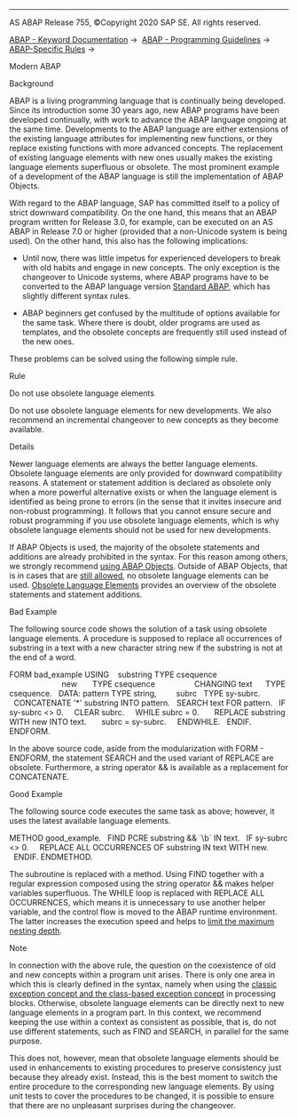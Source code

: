   

* * *

AS ABAP Release 755, ©Copyright 2020 SAP SE. All rights reserved.

[ABAP - Keyword Documentation](https://help.sap.com/doc/abapdocu_755_index_htm/7.55/en-US/abenabap.htm) →  [ABAP - Programming Guidelines](https://help.sap.com/doc/abapdocu_755_index_htm/7.55/en-US/abenabap_pgl.htm) →  [ABAP-Specific Rules](https://help.sap.com/doc/abapdocu_755_index_htm/7.55/en-US/abenabap_specific_rules_guidl.htm) → 

Modern ABAP

Background

ABAP is a living programming language that is continually being developed. Since its introduction some 30 years ago, new ABAP programs have been developed continually, with work to advance the ABAP language ongoing at the same time. Developments to the ABAP language are either extensions of the existing language attributes for implementing new functions, or they replace existing functions with more advanced concepts. The replacement of existing language elements with new ones usually makes the existing language elements superfluous or obsolete. The most prominent example of a development of the ABAP language is still the implementation of ABAP Objects.

With regard to the ABAP language, SAP has committed itself to a policy of strict downward compatibility. On the one hand, this means that an ABAP program written for Release 3.0, for example, can be executed on an AS ABAP in Release 7.0 or higher (provided that a non-Unicode system is being used). On the other hand, this also has the following implications:

-   Until now, there was little impetus for experienced developers to break with old habits and engage in new concepts. The only exception is the changeover to Unicode systems, where ABAP programs have to be converted to the ABAP language version [Standard ABAP](https://help.sap.com/doc/abapdocu_755_index_htm/7.55/en-US/abenstandard_abap_glosry.htm "Glossary Entry"), which has slightly different syntax rules.

-   ABAP beginners get confused by the multitude of options available for the same task. Where there is doubt, older programs are used as templates, and the obsolete concepts are frequently still used instead of the new ones.

These problems can be solved using the following simple rule.

Rule

Do not use obsolete language elements

Do not use obsolete language elements for new developments. We also recommend an incremental changeover to new concepts as they become available.

Details

Newer language elements are always the better language elements. Obsolete language elements are only provided for downward compatibility reasons. A statement or statement addition is declared as obsolete only when a more powerful alternative exists or when the language element is identified as being prone to errors (in the sense that it invites insecure and non-robust programming). It follows that you cannot ensure secure and robust programming if you use obsolete language elements, which is why obsolete language elements should not be used for new developments.

If ABAP Objects is used, the majority of the obsolete statements and additions are already prohibited in the syntax. For this reason among others, we strongly recommend [using ABAP Objects](https://help.sap.com/doc/abapdocu_755_index_htm/7.55/en-US/abenabap_obj_progr_model_guidl.htm "Guideline"). Outside of ABAP Objects, that is in cases that are [still allowed](https://help.sap.com/doc/abapdocu_755_index_htm/7.55/en-US/abenabap_obj_progr_model_guidl.htm "Guideline"), no obsolete language elements can be used. [Obsolete Language Elements](https://help.sap.com/doc/abapdocu_755_index_htm/7.55/en-US/abenabap_obsolete.htm) provides an overview of the obsolete statements and statement additions.

Bad Example

The following source code shows the solution of a task using obsolete language elements. A procedure is supposed to replace all occurrences of substring in a text with a new character string new if the substring is not at the end of a word.

FORM bad\_example USING    substring TYPE csequence
                          new       TYPE csequence
                 CHANGING text      TYPE csequence.
  DATA: pattern TYPE string,
        subrc   TYPE sy-subrc.
  CONCATENATE '\*' substring INTO pattern.
  SEARCH text FOR pattern.
  IF sy-subrc <> 0.
    CLEAR subrc.
    WHILE subrc = 0.
      REPLACE substring WITH new INTO text.
      subrc = sy-subrc.
    ENDWHILE.
  ENDIF.
ENDFORM.

In the above source code, aside from the modularization with FORM - ENDFORM, the statement SEARCH and the used variant of REPLACE are obsolete. Furthermore, a string operator && is available as a replacement for CONCATENATE.

Good Example

The following source code executes the same task as above; however, it uses the latest available language elements.

METHOD good\_example.
  FIND PCRE substring && \`\\b\` IN text.
  IF sy-subrc <> 0.
    REPLACE ALL OCCURRENCES OF substring IN text WITH new.
  ENDIF.
ENDMETHOD.

The subroutine is replaced with a method. Using FIND together with a regular expression composed using the string operator && makes helper variables superfluous. The WHILE loop is replaced with REPLACE ALL OCCURRENCES, which means it is unnecessary to use another helper variable, and the control flow is moved to the ABAP runtime environment. The latter increases the execution speed and helps to [limit the maximum nesting depth](https://help.sap.com/doc/abapdocu_755_index_htm/7.55/en-US/abennesting_depth_guidl.htm "Guideline").

Note

In connection with the above rule, the question on the coexistence of old and new concepts within a program unit arises. There is only one area in which this is clearly defined in the syntax, namely when using the [classic exception concept and the class-based exception concept](https://help.sap.com/doc/abapdocu_755_index_htm/7.55/en-US/abenclass_exception_guidl.htm "Guideline") in processing blocks. Otherwise, obsolete language elements can be directly next to new language elements in a program part. In this context, we recommend keeping the use within a context as consistent as possible, that is, do not use different statements, such as FIND and SEARCH, in parallel for the same purpose.

This does not, however, mean that obsolete language elements should be used in enhancements to existing procedures to preserve consistency just because they already exist. Instead, this is the best moment to switch the entire procedure to the corresponding new language elements. By using unit tests to cover the procedures to be changed, it is possible to ensure that there are no unpleasant surprises during the changeover.